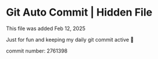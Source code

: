 # Git Auto Commit | Hidden File

This file was added Feb 12, 2025

Just for fun and keeping my daily git commit active 🤪

commit number: 2761398
